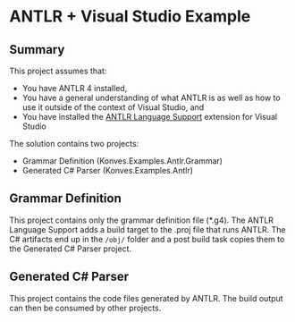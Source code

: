 # ANTLR + Visual Studio Example
## Summary
This project assumes that:

* You have ANTLR 4 installed,
* You have a general understanding of what ANTLR is as well as how to use it outside of the context of Visual Studio, and
* You have installed the [ANTLR Language Support](https://visualstudiogallery.msdn.microsoft.com/25b991db-befd-441b-b23b-bb5f8d07ee9f) extension for Visual Studio

The solution contains two projects:

* Grammar Definition (Konves.Examples.Antlr.Grammar)
* Generated C# Parser (Konves.Examples.Antlr)

## Grammar Definition
This project contains only the grammar definition file (*.g4).  The ANTLR Language Support
adds a build target to the .proj file that runs ANTLR.  The C# artifacts end up in the
`/obj/` folder and a post build task copies them to the Generated C# Parser project.

## Generated C# Parser
This project contains the code files generated by ANTLR.  The build output can then be
consumed by other projects.